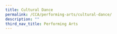 ```yaml
---
title: Cultural Dance
permalink: /CCA/performing-arts/cultural-dance/
description: ""
third_nav_title: Performing Arts
---
```

